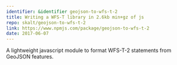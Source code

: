 ```yaml
---
identifier: &identifier geojson-to-wfs-t-2
title: Writing a WFS-T library in 2.6kb min+gz of js
repo: skalt/geojson-to-wfs-t-2
link: https://www.npmjs.com/package/geojson-to-wfs-t-2
date: 2017-06-07
---
```


A lightweight javascript module to format WFS-T-2 statements from GeoJSON features.

<!--more-->
